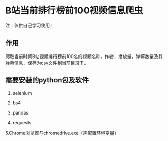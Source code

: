 # B站当前排行榜前100视频信息爬虫

注：仅供自己学习使用！

## 作用
爬取当前时间B站视频排行榜前100名的视频名称，作者，播放量，弹幕数量及其弹幕信息，保存为csv文件到当前目录下。

## 需要安装的python包及软件
1. selenium

2. bs4

3. pandas

4. requests

5.Chrome浏览器与chromedrive.exe（需配置环境变量）

